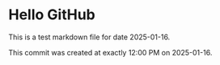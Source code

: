 # Hello GitHub
This is a test markdown file for date 2025-01-16.

This commit was created at exactly 12:00 PM on 2025-01-16.
